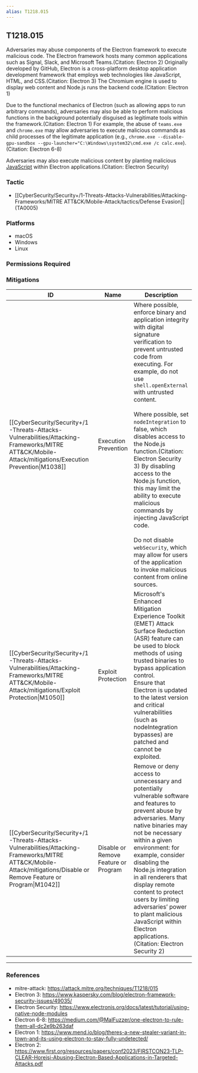 ```yaml
---
alias: T1218.015
---
```


## T1218.015

Adversaries may abuse components of the Electron framework to execute malicious code. The Electron framework hosts many common applications such as Signal, Slack, and Microsoft Teams.(Citation: Electron 2) Originally developed by GitHub, Electron is a cross-platform desktop application development framework that employs web technologies like JavaScript, HTML, and CSS.(Citation: Electron 3) The Chromium engine is used to display web content and Node.js runs the backend code.(Citation: Electron 1)

Due to the functional mechanics of Electron (such as allowing apps to run arbitrary commands), adversaries may also be able to perform malicious functions in the background potentially disguised as legitimate tools within the framework.(Citation: Electron 1) For example, the abuse of `teams.exe` and `chrome.exe` may allow adversaries to execute malicious commands as child processes of the legitimate application (e.g., `chrome.exe --disable-gpu-sandbox --gpu-launcher="C:\Windows\system32\cmd.exe /c calc.exe`).(Citation: Electron 6-8)

Adversaries may also execute malicious content by planting malicious [JavaScript](https://attack.mitre.org/techniques/T1059/007) within Electron applications.(Citation: Electron Security)


### Tactic
- [[CyberSecurity/Security+/1-Threats-Attacks-Vulnerabilities/Attacking-Frameworks/MITRE ATT&CK/Mobile-Attack/tactics/Defense Evasion]] (TA0005)

### Platforms
- macOS
- Windows
- Linux

### Permissions Required

### Mitigations

| ID | Name | Description |
| --- | --- | --- |
| [[CyberSecurity/Security+/1-Threats-Attacks-Vulnerabilities/Attacking-Frameworks/MITRE ATT&CK/Mobile-Attack/mitigations/Execution Prevention\|M1038]] | Execution Prevention | Where possible, enforce binary and application integrity with digital signature verification to prevent untrusted code from executing. For example, do not use `shell.openExternal` with untrusted content.<br /><br />Where possible, set `nodeIntegration` to false, which disables access to the Node.js function.(Citation: Electron Security 3) By disabling access to the Node.js function, this may limit the ability to execute malicious commands by injecting JavaScript code.<br /><br />Do not disable `webSecurity`, which may allow for users of the application to invoke malicious content from online sources. |
| [[CyberSecurity/Security+/1-Threats-Attacks-Vulnerabilities/Attacking-Frameworks/MITRE ATT&CK/Mobile-Attack/mitigations/Exploit Protection\|M1050]] | Exploit Protection | Microsoft's Enhanced Mitigation Experience Toolkit (EMET) Attack Surface Reduction (ASR) feature can be used to block methods of using trusted binaries to bypass application control. <br />Ensure that Electron is updated to the latest version and critical vulnerabilities (such as nodeIntegration bypasses) are patched and cannot be exploited. |
| [[CyberSecurity/Security+/1-Threats-Attacks-Vulnerabilities/Attacking-Frameworks/MITRE ATT&CK/Mobile-Attack/mitigations/Disable or Remove Feature or Program\|M1042]] | Disable or Remove Feature or Program | Remove or deny access to unnecessary and potentially vulnerable software and features to prevent abuse by adversaries. Many native binaries may not be necessary within a given environment: for example, consider disabling the Node.js integration in all renderers that display remote content to protect users by limiting adversaries’ power to plant malicious JavaScript within Electron applications.(Citation: Electron Security 2) |


---
### References

- mitre-attack: https://attack.mitre.org/techniques/T1218/015
- Electron 3: https://www.kaspersky.com/blog/electron-framework-security-issues/49035/
- Electron Security: https://www.electronjs.org/docs/latest/tutorial/using-native-node-modules
- Electron 6-8: https://medium.com/@MalFuzzer/one-electron-to-rule-them-all-dc2e9b263daf
- Electron 1: https://www.mend.io/blog/theres-a-new-stealer-variant-in-town-and-its-using-electron-to-stay-fully-undetected/
- Electron 2: https://www.first.org/resources/papers/conf2023/FIRSTCON23-TLP-CLEAR-Horejsi-Abusing-Electron-Based-Applications-in-Targeted-Attacks.pdf
